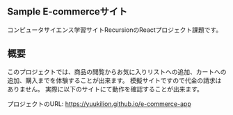 ## Sample E-commerceサイト
コンピュータサイエンス学習サイトRecursionのReactプロジェクト課題です。

## 概要
このプロジェクトでは、商品の閲覧からお気に入りリストへの追加、カートへの追加、購入までを体験することが出来ます。
模擬サイトですので代金の請求はありません。
実際に以下のサイトにて動作を確認することが出来ます。

プロジェクトのURL: https://yuukilion.github.io/e-commerce-app
